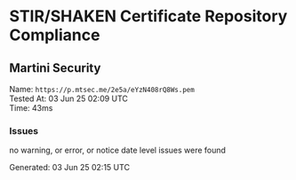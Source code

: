 # STIR/SHAKEN Certificate Repository Compliance

## Martini Security

Name: `https://p.mtsec.me/2e5a/eYzN408rQ8Ws.pem`\
Tested At: 03 Jun 25 02:09 UTC\
Time: 43ms

### Issues

no warning, or error, or notice date level issues were found

Generated: 03 Jun 25 02:15 UTC